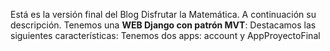 Está es la versión final del Blog Disfrutar la Matemática. A continuación su descripción.
Tenemos una **WEB Django con patrón MVT**:
Destacamos las siguientes características:
Tenemos dos apps: account y AppProyectoFinal


